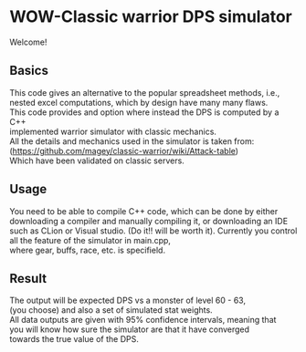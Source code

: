 # WOW-Classic warrior DPS simulator
Welcome!
## Basics
This code gives an alternative to the popular spreadsheet methods, i.e.,  
nested excel computations, which by design have many many flaws.  
This code provides and option where instead the DPS is computed by a C++  
implemented warrior simulator with classic mechanics.  
All the details and mechanics used in the simulator is taken from:  
(https://github.com/magey/classic-warrior/wiki/Attack-table)  
Which have been validated on classic servers.

## Usage
You need to be able to compile C++ code, which can be done by either  
downloading a compiler and manually compiling it, or downloading an IDE  
such as CLion or Visual studio. (Do it!! will be worth it).
Currently you control all the feature of the simulator in main.cpp,  
where gear, buffs, race, etc. is specifield.

## Result
The output will be expected DPS vs a monster of level 60 - 63,  
(you choose) and also a set of simulated stat weights.  
All data outputs are given with 95% confidence intervals, meaning that  
you will know how sure the simulator are that it have converged  
towards the true value of the DPS.